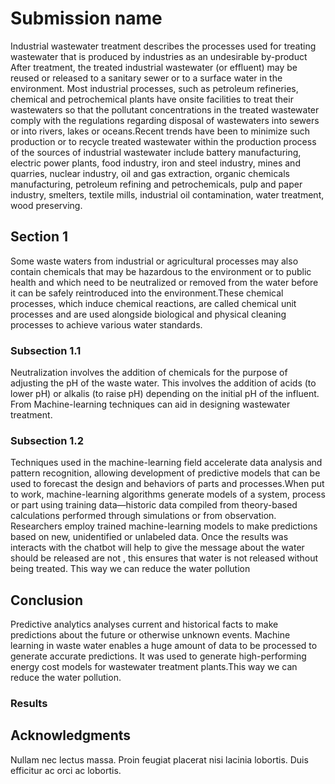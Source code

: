 # Submission name

Industrial wastewater treatment describes the processes used for treating wastewater that is produced by industries as an undesirable by-product  After treatment, the treated industrial wastewater (or effluent) may be reused or released to a sanitary sewer or to a surface water in the environment. Most industrial processes, such as petroleum refineries, chemical and petrochemical plants have onsite facilities to treat their wastewaters so that the pollutant concentrations in the treated wastewater comply with the regulations regarding disposal of wastewaters into sewers or into rivers, lakes or oceans.Recent trends have been to minimize such production or to recycle treated wastewater within the production process of the sources of industrial wastewater include battery manufacturing, electric power plants, food industry, iron and steel industry, mines and quarries, nuclear industry, oil and gas extraction, organic chemicals manufacturing, petroleum refining and petrochemicals, pulp and paper industry, smelters, textile mills, industrial oil contamination, water treatment, wood preserving.

## Section 1

Some waste waters from industrial or agricultural processes may also contain chemicals that may be hazardous to the environment or to public health and which need to be neutralized or removed from the water before it can be safely reintroduced into the environment.These chemical processes, which induce chemical reactions, are called chemical unit processes and are used alongside biological and physical cleaning processes to achieve various water standards.

### Subsection 1.1
Neutralization involves the addition of chemicals for the purpose of adjusting the pH of the waste water. This involves the addition of acids (to lower pH) or alkalis (to raise pH) depending on the initial pH of the influent. From Machine-learning techniques can aid in designing wastewater treatment.


### Subsection 1.2

Techniques used in the machine-learning field accelerate data analysis and pattern recognition, allowing development of predictive models that can be used to forecast the design and behaviors of parts and processes.When put to work, machine-learning algorithms generate models of a system, process or part using training data—historic data compiled from theory-based calculations performed through simulations or from observation. Researchers employ trained machine-learning models to make predictions based on new, unidentified or unlabeled data. Once the results was interacts with the chatbot will help to give the message about the water should be released are not , this ensures that water is not released without being treated. This way we can reduce the water pollution

## Conclusion

Predictive analytics analyses current and historical facts to make predictions about the future or otherwise unknown events. Machine learning in waste water enables a huge amount of data to be processed to generate accurate predictions. It was used to generate high-performing energy cost models for wastewater treatment plants.This way we can reduce the water pollution.


### Results


## Acknowledgments

Nullam nec lectus massa. Proin feugiat placerat nisi lacinia lobortis. Duis efficitur ac orci ac lobortis.

